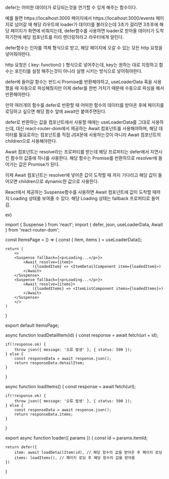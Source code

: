 defer는 어떠한 데이터가 로딩되는것을 연기할 수 있게 해주는 함수이다.

예를 들면 https://localhost:3000 페이지에서 https://localhost:3000/events 페이지로 넘어갈 때
해당 라우트에 loader가 데이터를 불러오는데 3초가 걸리면 3초후에 해당 페이지가 화면에 비춰지는데,
defer함수를 사용하면 loader로 받아올 데이터가 도착하기전에 해당 컴포넌트를 미리 렌더링하라고 라우터에게 알린다.

defer함수는 인자를 객체 형식으로 받고, 해당 페이지에 오갈 수 있는 모든 http 요청을 넣어줘야한다.

http 요청은 { key: function() } 형식으로 넣어주는데,
key는 원하는 대로 지정하고 함수는 포인터를 설정 해주는것이 아니라 실행 시키는 방식으로 넣어줘야한다.

defer에 들어갈 함수는 반드시 Promise를 반환해야하고, useLoaderData 훅을 사용했을 때 자동으로 파싱해줬지만
이제 defer를 한번 거치기 때문에 수동으로 파싱을 해서 반환해야한다.

만약 여러개의 함수를 defer로 반환할 때 어떠한 함수의 데이터를 받아온 후에 페이지를 로딩하고 싶으면
해당 함수 앞에 await만 붙여주면된다.

defer로 반환하는 값을 컴포넌트에서 사용할 때에는 useLoaderData를 그대로 사용하는데,
대신 react-router-dom에서 제공하는 Await 컴포넌트를 사용해야하며, 해당 데이터를 필요로하는 컴포넌트를 직접
JSX문에 사용하는것이 아니라 Await 컴포넌트의 children으로 사용해야한다.

Await 컴포넌트는 resolve라는 프로퍼티를 받는데 해당 프로퍼티는 defer에서 지연시킨 함수의 값중에 하나를 사용한다.
해당 함수는 Promise를 반환하므로 resolver에 들어가는 값은 Promise가 된다.

이제 Await 컴포넌트는 resolver에 넣어준 값이 도착할 때 까지 기다리고 해당 값이 들어오면 children으로 dynamic한 값으로
사용한다.

React에서 제공하는 Suspense함수를 사용하면 Await 컴포넌트에 값이 도착할 때까지 Loading 상태를 보여줄 수 있다.
해당 Loading 상태는 fallback 프로퍼티로 들어감.

ex)
<!-- defer를 사용할 컴포넌트 -->
import { Suspense } from 'react';
import { defer, json, useLoaderData, Await } from 'react-router-dom';

const ItemsPage = () => {
    const { item, items } = useLoaderData();

    return (
        <>
        <Suspense fallback={<p>Loading...</p>}>
            <Await resolve={item}>
                ({loadedItem} => <ItemDetailComponent item={loadedItem}>)
            </Await>
        </Suspense>
        <Suspense fallback={<p>Loading...</p>}>
            <Await resolve={items}>
                ({loadedItems} => <ItemListComponent items={loadedItems}>)
            </Await>
        </Suspense>
        </>
    )
}

export default ItemsPage;

async function loadDetailItem(id) {
    const response = await fetch(url + id);
 
    if(!response.ok) {
        throw json({ message: '오류 발생' }, { status: 500 });
    } else {
        const responseData = await response.json();
        return responseData.detailItem;
    }
}

async function loadItems() {
    const response = await fetch(url);

    if(!response.ok) {
        throw json({ message: '오류 발생' }, { status: 500 });
    } else {
        const responseData = await response.json();
        return responseData.items;
    }
}

export async function loader({ params }) {
    const id = params.itemId;

    return defer({
        item: await loadDetailItem(id), // 해당 함수의 값을 받아온 후 페이지 로딩
        items: loadItems(), // 페이지 로딩 후 해당 함수의 값을 받아옴
    })
}